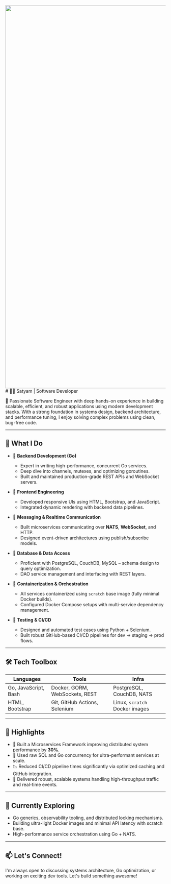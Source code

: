 <img align="center" width="1200" src="https://user-images.githubusercontent.com/10498744/210012254-234538ff-d198-48aa-8964-37e6fd45d227.gif">
# 👨‍💻 Satyam | Software Developer

🚀 Passionate Software Engineer with deep hands-on experience in building scalable, efficient, and robust applications using modern development stacks. With a strong foundation in systems design, backend architecture, and performance tuning, I enjoy solving complex problems using clean, bug-free code.

---

## 💼 What I Do

- 🧠 **Backend Development (Go)**
  - Expert in writing high-performance, concurrent Go services.
  - Deep dive into channels, mutexes, and optimizing goroutines.
  - Built and maintained production-grade REST APIs and WebSocket servers.

- 🧩 **Frontend Engineering**
  - Developed responsive UIs using HTML, Bootstrap, and JavaScript.
  - Integrated dynamic rendering with backend data pipelines.

- 📡 **Messaging & Realtime Communication**
  - Built microservices communicating over **NATS**, **WebSocket**, and HTTP.
  - Designed event-driven architectures using publish/subscribe models.

- 🐘 **Database & Data Access**
  - Proficient with PostgreSQL, CouchDB, MySQL – schema design to query optimization.
  - DAO service management and interfacing with REST layers.

- 🐳 **Containerization & Orchestration**
  - All services containerized using `scratch` base image (fully minimal Docker builds).
  - Configured Docker Compose setups with multi-service dependency management.

- 🧪 **Testing & CI/CD**
  - Designed and automated test cases using Python + Selenium.
  - Built robust GitHub-based CI/CD pipelines for dev → staging → prod flows.

---

## 🛠️ Tech Toolbox

| Languages | Tools | Infra |
|-----------|-------|-------|
| Go, JavaScript, Bash | Docker, GORM, WebSockets, REST | PostgreSQL, CouchDB, NATS |
| HTML, Bootstrap | Git, GitHub Actions, Selenium | Linux, `scratch` Docker images |

---

## 📌 Highlights

- 🔧 Built a Microservices Framework improving distributed system performance by **30%**.
- 🧱 Used raw SQL and Go concurrency for ultra-performant services at scale.
- 📉 Reduced CI/CD pipeline times significantly via optimized caching and GitHub integration.
- 🔐 Delivered robust, scalable systems handling high-throughput traffic and real-time events.

---

## 🌱 Currently Exploring

- Go generics, observability tooling, and distributed locking mechanisms.
- Building ultra-light Docker images and minimal API latency with scratch base.
- High-performance service orchestration using Go + NATS.

---

## 📫 Let's Connect!

I'm always open to discussing systems architecture, Go optimization, or working on exciting dev tools. Let's build something awesome!


